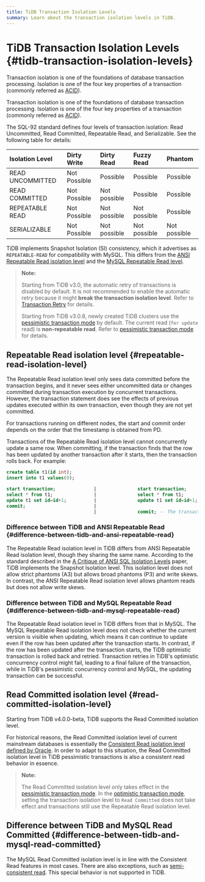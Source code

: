 ```yaml
---
title: TiDB Transaction Isolation Levels
summary: Learn about the transaction isolation levels in TiDB.
---
```


# TiDB Transaction Isolation Levels {#tidb-transaction-isolation-levels}

<CustomContent platform="tidb">

Transaction isolation is one of the foundations of database transaction processing. Isolation is one of the four key properties of a transaction (commonly referred as [ACID](/glossary.md#acid)).

</CustomContent>

<CustomContent platform="tidb-cloud">

Transaction isolation is one of the foundations of database transaction processing. Isolation is one of the four key properties of a transaction (commonly referred as [ACID](/tidb-cloud/tidb-cloud-glossary.md#acid)).

</CustomContent>

The SQL-92 standard defines four levels of transaction isolation: Read Uncommitted, Read Committed, Repeatable Read, and Serializable. See the following table for details:

| Isolation Level  | Dirty Write  | Dirty Read   | Fuzzy Read   | Phantom      |
| :--------------- | :----------- | :----------- | :----------- | :----------- |
| READ UNCOMMITTED | Not Possible | Possible     | Possible     | Possible     |
| READ COMMITTED   | Not Possible | Not possible | Possible     | Possible     |
| REPEATABLE READ  | Not Possible | Not possible | Not possible | Possible     |
| SERIALIZABLE     | Not Possible | Not possible | Not possible | Not possible |

TiDB implements Snapshot Isolation (SI) consistency, which it advertises as `REPEATABLE-READ` for compatibility with MySQL. This differs from the [ANSI Repeatable Read isolation level](#difference-between-tidb-and-ansi-repeatable-read) and the [MySQL Repeatable Read level](#difference-between-tidb-and-mysql-repeatable-read).

> **Note:**
>
> Starting from TiDB v3.0, the automatic retry of transactions is disabled by default. It is not recommended to enable the automatic retry because it might **break the transaction isolation level**. Refer to [Transaction Retry](/optimistic-transaction.md#automatic-retry) for details.
>
> Starting from TiDB v3.0.8, newly created TiDB clusters use the [pessimistic transaction mode](/pessimistic-transaction.md) by default. The current read (`for update` read) is **non-repeatable read**. Refer to [pessimistic transaction mode](/pessimistic-transaction.md) for details.

## Repeatable Read isolation level {#repeatable-read-isolation-level}

The Repeatable Read isolation level only sees data committed before the transaction begins, and it never sees either uncommitted data or changes committed during transaction execution by concurrent transactions. However, the transaction statement does see the effects of previous updates executed within its own transaction, even though they are not yet committed.

For transactions running on different nodes, the start and commit order depends on the order that the timestamp is obtained from PD.

Transactions of the Repeatable Read isolation level cannot concurrently update a same row. When committing, if the transaction finds that the row has been updated by another transaction after it starts, then the transaction rolls back. For example:

```sql
create table t1(id int);
insert into t1 values(0);

start transaction;              |               start transaction;
select * from t1;               |               select * from t1;
update t1 set id=id+1;          |               update t1 set id=id+1; -- In pessimistic transactions, the `update` statement executed later waits for the lock until the transaction holding the lock commits or rolls back and releases the row lock.
commit;                         |
                                |               commit; -- The transaction commit fails and rolls back. Pessimistic transactions can commit successfully.
```

### Difference between TiDB and ANSI Repeatable Read {#difference-between-tidb-and-ansi-repeatable-read}

The Repeatable Read isolation level in TiDB differs from ANSI Repeatable Read isolation level, though they sharing the same name. According to the standard described in the [A Critique of ANSI SQL Isolation Levels](https://www.microsoft.com/en-us/research/wp-content/uploads/2016/02/tr-95-51.pdf) paper, TiDB implements the Snapshot Isolation level. This isolation level does not allow strict phantoms (A3) but allows broad phantoms (P3) and write skews. In contrast, the ANSI Repeatable Read isolation level allows phantom reads but does not allow write skews.

### Difference between TiDB and MySQL Repeatable Read {#difference-between-tidb-and-mysql-repeatable-read}

The Repeatable Read isolation level in TiDB differs from that in MySQL. The MySQL Repeatable Read isolation level does not check whether the current version is visible when updating, which means it can continue to update even if the row has been updated after the transaction starts. In contrast, if the row has been updated after the transaction starts, the TiDB optimistic transaction is rolled back and retried. Transaction retries in TiDB's optimistic concurrency control might fail, leading to a final failure of the transaction, while in TiDB's pessimistic concurrency control and MySQL, the updating transaction can be successful.

## Read Committed isolation level {#read-committed-isolation-level}

Starting from TiDB v4.0.0-beta, TiDB supports the Read Committed isolation level.

For historical reasons, the Read Committed isolation level of current mainstream databases is essentially the [Consistent Read isolation level defined by Oracle](https://docs.oracle.com/cd/B19306_01/server.102/b14220/consist.htm). In order to adapt to this situation, the Read Committed isolation level in TiDB pessimistic transactions is also a consistent read behavior in essence.

> **Note:**
>
> The Read Committed isolation level only takes effect in the [pessimistic transaction mode](/pessimistic-transaction.md). In the [optimistic transaction mode](/optimistic-transaction.md), setting the transaction isolation level to `Read Committed` does not take effect and transactions still use the Repeatable Read isolation level.

## Difference between TiDB and MySQL Read Committed {#difference-between-tidb-and-mysql-read-committed}

The MySQL Read Committed isolation level is in line with the Consistent Read features in most cases. There are also exceptions, such as [semi-consistent read](https://dev.mysql.com/doc/refman/8.0/en/innodb-transaction-isolation-levels.html). This special behavior is not supported in TiDB.
